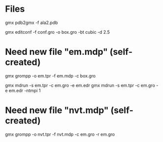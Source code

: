 # Files

gmx pdb2gmx -f ala2.pdb


gmx editconf -f conf.gro -o box.gro -bt cubic -d 2.5 

# Need new file "em.mdp" (self-created)
gmx grompp -o em.tpr -f em.mdp -c box.gro


gmx mdrun -s em.tpr -c em.gro -e em.edr 
gmx mdrun -s em.tpr -c em.gro -e em.edr -ntmpi 1         

# Need new file "nvt.mdp" (self-created)
gmx grompp -o nvt.tpr -f nvt.mdp -c em.gro -r em.gro 
